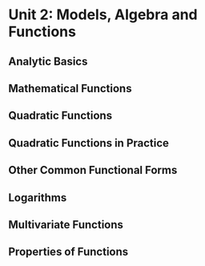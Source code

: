 # Unit 2: Models, Algebra and Functions

##  Analytic Basics

##  Mathematical Functions

##  Quadratic Functions

##  Quadratic Functions in Practice

##  Other Common Functional Forms

##  Logarithms

##  Multivariate Functions

##  Properties of Functions

